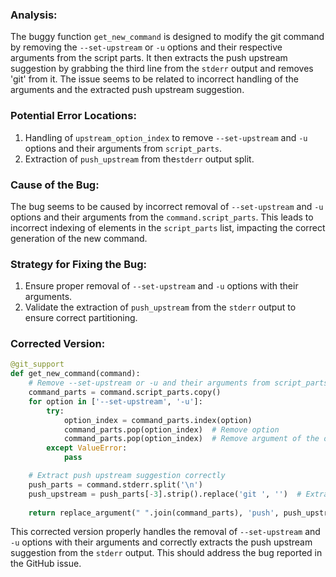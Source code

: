 ### Analysis:
The buggy function `get_new_command` is designed to modify the git command by removing the `--set-upstream` or `-u` options and their respective arguments from the script parts. It then extracts the push upstream suggestion by grabbing the third line from the `stderr` output and removes 'git' from it. The issue seems to be related to incorrect handling of the arguments and the extracted push upstream suggestion.

### Potential Error Locations:
1. Handling of `upstream_option_index` to remove `--set-upstream` and `-u` options and their arguments from `script_parts`.
2. Extraction of `push_upstream` from the`stderr` output split.

### Cause of the Bug:
The bug seems to be caused by incorrect removal of `--set-upstream` and `-u` options and their arguments from the `command.script_parts`. This leads to incorrect indexing of elements in the `script_parts` list, impacting the correct generation of the new command.

### Strategy for Fixing the Bug:
1. Ensure proper removal of `--set-upstream` and `-u` options with their arguments.
2. Validate the extraction of `push_upstream` from the `stderr` output to ensure correct partitioning. 

### Corrected Version:
```python
@git_support
def get_new_command(command):
    # Remove --set-upstream or -u and their arguments from script_parts
    command_parts = command.script_parts.copy()
    for option in ['--set-upstream', '-u']:
        try:
            option_index = command_parts.index(option)
            command_parts.pop(option_index)  # Remove option
            command_parts.pop(option_index)  # Remove argument of the option
        except ValueError:
            pass

    # Extract push upstream suggestion correctly
    push_parts = command.stderr.split('\n')
    push_upstream = push_parts[-3].strip().replace('git ', '')  # Extract and remove 'git '
    
    return replace_argument(" ".join(command_parts), 'push', push_upstream)
```

This corrected version properly handles the removal of `--set-upstream` and `-u` options with their arguments and correctly extracts the push upstream suggestion from the `stderr` output. This should address the bug reported in the GitHub issue.